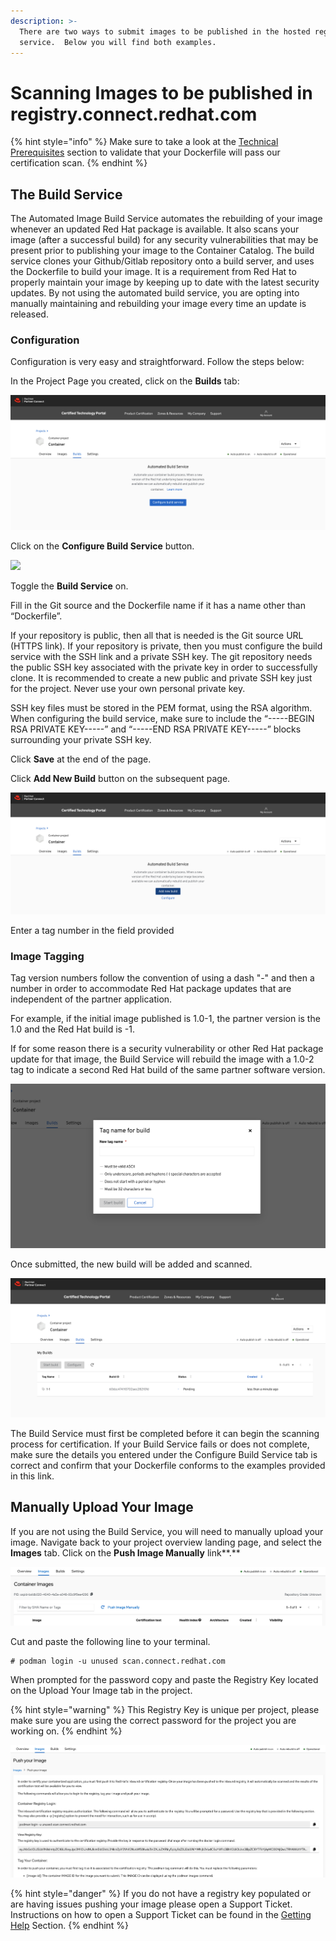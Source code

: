 ```yaml
---
description: >-
  There are two ways to submit images to be published in the hosted registry
  service.  Below you will find both examples.
---
```


# Scanning Images to be published in registry.connect.redhat.com



{% hint style="info" %}
Make sure to take a look at the [Technical Prerequisites](https://redhat-connect.gitbook.io/partner-guide-for-red-hat-openshift-and-container/program-on-boarding/technical-prerequisites) section to validate that your Dockerfile will pass our certification scan.
{% endhint %}

## The Build Service <a href="#the-build-service" id="the-build-service"></a>

The Automated Image Build Service automates the rebuilding of your image whenever an updated Red Hat package is available. It also scans your image (after a successful build) for any security vulnerabilities that may be present prior to publishing your image to the Container Catalog. The build service clones your Github/Gitlab repository onto a build server, and uses the Dockerfile to build your image. It is a requirement from Red Hat to properly maintain your image by keeping up to date with the latest security updates. By not using the automated build service, you are opting into manually maintaining and rebuilding your image every time an update is released.‌

### **Configuration** <a href="#configuration" id="configuration"></a>

Configuration is very easy and straightforward. Follow the steps below:‌

In the Project Page you created, click on the **Builds** tab:

![](../.gitbook/assets/screen-shot-2021-06-30-at-3.13.18-pm.png)

Click on the **Configure Build Service** button.‌

![](../.gitbook/assets/screencapture-connect-stage-redhat-projects-60d30f5bbd852dbf4220902b-builds-configure-2021-06-30-15\_14\_47.png)

Toggle the **Build Service** on.

Fill in the Git source and the Dockerfile name if it has a name other than “Dockerfile”.‌

If your repository is public, then all that is needed is the Git source URL (HTTPS link). If your repository is private, then you must configure the build service with the SSH link and a private SSH key. The git repository needs the public SSH key associated with the private key in order to successfully clone. It is recommended to create a new public and private SSH key just for the project. Never use your own personal private key.

SSH key files must be stored in the PEM format, using the RSA algorithm. When configuring the build service, make sure to include the “-----BEGIN RSA PRIVATE KEY-----” and “-----END RSA PRIVATE KEY-----” blocks surrounding your private SSH key.‌

Click **Save** at the end of the page.‌

Click **Add New Build** button on the subsequent page.‌

![](../.gitbook/assets/screen-shot-2021-06-30-at-3.19.10-pm.png)

Enter a tag number in the field provided

### Image Tagging <a href="#configuration" id="configuration"></a>

Tag version numbers follow the convention of using a dash "-" and then a number in order to accommodate Red Hat package updates that are independent of the partner application.

For example, if the initial image published is 1.0-1, the partner version is the 1.0 and the Red Hat build is -1.&#x20;

If for some reason there is a security vulnerability or other Red Hat package update for that image, the Build Service will rebuild the image with a 1.0-2 tag to indicate a second Red Hat build of the same partner software version.&#x20;

![](../.gitbook/assets/screen-shot-2021-06-30-at-3.21.51-pm.png)

Once submitted, the new build will be added and scanned.

![](../.gitbook/assets/screen-shot-2021-06-30-at-3.22.50-pm.png)

The Build Service must first be completed before it can begin the scanning process for certification. If your Build Service fails or does not complete, make sure the details you entered under the Configure Build Service tab is correct and confirm that your Dockerfile conforms to the examples provided in this link.‌

## Manually Upload Your Image <a href="#manually-upload-your-image" id="manually-upload-your-image"></a>

If you are not using the Build Service, you will need to manually upload your image. Navigate back to your project overview landing page, and select the **Images** tab. Click on the **Push Image Manually** link**.**

![](../.gitbook/assets/screen-shot-2021-05-25-at-9.46.15-am.png)

Cut and paste the following line to your terminal.

```
# podman login -u unused scan.connect.redhat.com
```

When prompted for the password copy and paste the Registry Key located on the Upload Your Image tab in the project.

{% hint style="warning" %}
This Registry Key is unique per project, please make sure you are using the correct password for the project you are working on.
{% endhint %}

![](../.gitbook/assets/screen-shot-2021-05-25-at-9.47.22-am-1.png)



{% hint style="danger" %}
If you do not have a registry key populated or are having issues pushing your image please open a Support Ticket. Instructions on how to open a Support Ticket can be found in the [Getting Help](https://redhat-connect.gitbook.io/red-hat-partner-connect-general-guide/managing-your-account/getting-help/support-ticket) Section.
{% endhint %}
